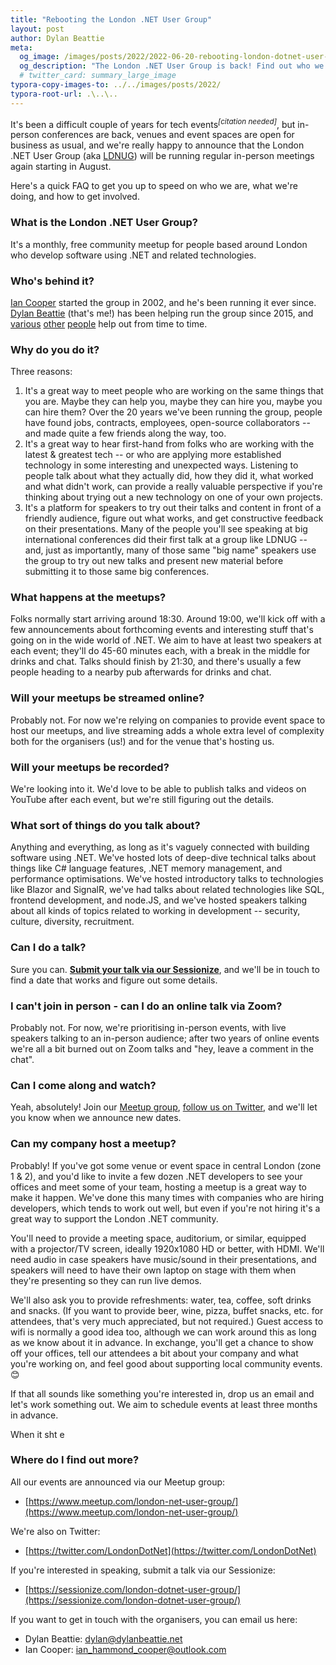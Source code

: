 ```yaml
---
title: "Rebooting the London .NET User Group"
layout: post
author: Dylan Beattie
meta:
  og_image: /images/posts/2022/2022-06-20-rebooting-london-dotnet-user-group.png
  og_description: "The London .NET User Group is back! Find out who we are, what we're doing, and how you can get involved."
  # twitter_card: summary_large_image
typora-copy-images-to: ../../images/posts/2022/
typora-root-url: .\..\..
---
```


It's been a difficult couple of years for tech events<sup>*[citation needed]*</sup>, but  in-person conferences are back, venues and event spaces are open for business as usual, and we're really happy to announce that the London .NET User Group (aka [LDNUG](https://twitter.com/search?q=%23ldnug&f=live)) will be running regular in-person meetings again starting in August.

Here's a quick FAQ to get you up to speed on who we are, what we're doing, and how to get involved.

### What is the London .NET User Group?

It's a monthly, free community meetup for people based around London who develop software using .NET and related technologies.

### Who's behind it?

[Ian Cooper](https://twitter.com/icooper) started the group in 2002, and he's been running it ever since. [Dylan Beattie](https://dylanbeattie.net/) (that's me!) has been helping run the group since 2015, and [various](https://twitter.com/westleyl) [other](https://twitter.com/holytshirt) [people](https://twitter.com/robinem) help out from time to time.

### Why do you do it?

Three reasons:

1. It's a great way to meet people who are working on the same things that you are. Maybe they can help you, maybe they can hire you, maybe you can hire them? Over the 20 years we've been running the group, people have found jobs, contracts, employees, open-source collaborators -- and made quite a few friends along the way, too.
2. It's a great way to hear first-hand from folks who are working with the latest & greatest tech -- or who are applying more established technology in some interesting and unexpected ways. Listening to people talk about what they actually did, how they did it, what worked and what didn't work, can provide a really valuable perspective if you're thinking about trying out a new technology on one of your own projects.
3. It's a platform for speakers to try out their talks and content in front of a friendly audience, figure out what works, and get constructive feedback on their presentations. Many of the people you'll see speaking at big international conferences did their first talk at a group like LDNUG -- and, just as importantly, many of those same "big name" speakers use the group to try out new talks and present new material before submitting it to those same big conferences.

### What happens at the meetups?

Folks normally start arriving around 18:30. Around 19:00, we'll kick off with a few announcements about forthcoming events and interesting stuff that's going on in the wide world of .NET. We aim to have at least two speakers at each event; they'll do 45-60 minutes each, with a break in the middle for drinks and chat. Talks should finish by 21:30, and there's usually a few people heading to a nearby pub afterwards for drinks and chat.

### Will your meetups be streamed online?

Probably not. For now we're relying on companies to provide event space to host our meetups, and live streaming adds a whole extra level of complexity both for the organisers (us!) and for the venue that's hosting us.

### Will your meetups be recorded?

We're looking into it. We'd love to be able to publish talks and videos on YouTube after each event, but we're still figuring out the details.

### What sort of things do you talk about?

Anything and everything, as long as it's vaguely connected with building software using .NET. We've hosted lots of deep-dive technical talks about things like C# language features, .NET memory management, and performance optimisations. We've hosted introductory talks to technologies like Blazor and SignalR, we've had talks about related technologies like SQL, frontend development, and node.JS, and we've hosted speakers talking about all kinds of topics related to working in development -- security, culture, diversity, recruitment.

### Can I do a talk?

Sure you can. **[Submit your talk via our Sessionize](https://sessionize.com/london-dotnet-user-group/)**, and we'll be in touch to find a date that works and figure out some details.

### I can't join in person - can I do an online talk via Zoom?

Probably not. For now, we're prioritising in-person events, with live speakers talking to an in-person audience; after two years of online events we're all a bit burned out on Zoom talks and "hey, leave a comment in the chat". 

### Can I come along and watch?

Yeah, absolutely! Join our [Meetup group](https://www.meetup.com/london-net-user-group/), [follow us on Twitter](https://twitter.com/LondonDotNet), and we'll let you know when we announce new dates.

### Can my company host a meetup?

Probably! If you've got some venue or event space in central London (zone 1 & 2), and you'd like to invite a few dozen .NET developers to see your offices and meet some of your team, hosting a meetup is a great way to make it happen. We've done this many times with companies who are hiring developers, which tends to work out well, but even if you're not hiring it's a great way to support the London .NET community.

You'll need to provide a meeting space, auditorium, or similar, equipped with a projector/TV screen, ideally 1920x1080 HD or better, with HDMI. We'll need audio in case speakers have music/sound in their presentations, and speakers will need to have their own laptop on stage with them when they're presenting so they can run live demos.

We'll also ask you to provide refreshments: water, tea, coffee, soft drinks and snacks. (If you want to provide beer, wine, pizza, buffet snacks, etc. for attendees, that's very much appreciated, but not required.) Guest access to wifi is normally a good idea too, although we can work around this as long as we know about it in advance. In exchange, you'll get a chance to show off your offices, tell our attendees a bit about your company and what you're working on, and feel good about supporting local community events. 😊

If that all sounds like something you're interested in, drop us an email and let's work something out. We aim to schedule events at least three months in advance.

When it sht e

### Where do I find out more?

All our events are announced via our Meetup group:

* [https://www.meetup.com/london-net-user-group/](https://www.meetup.com/london-net-user-group/)

We're also on Twitter:

* [https://twitter.com/LondonDotNet](https://twitter.com/LondonDotNet)

If you're interested in speaking, submit a talk via our Sessionize: 

* [https://sessionize.com/london-dotnet-user-group/](https://sessionize.com/london-dotnet-user-group/)

If you want to get in touch with the organisers, you can email us here:

* Dylan Beattie: [dylan@dylanbeattie.net](mailto:dylan@dylanbeattie.net?subject=London+.NET+User+Group)
* Ian Cooper: [ian_hammond_cooper@outlook.com](mailto:ian_hammond_cooper@outlook.com?subject=London+.NET+User+Group)







